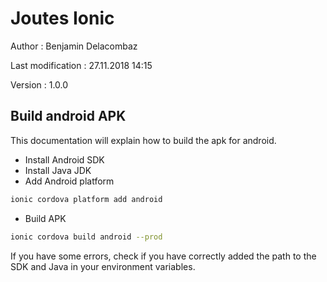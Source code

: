 # Joutes Ionic

Author : Benjamin Delacombaz

Last modification : 27.11.2018 14:15

Version : 1.0.0

## Build android APK

This documentation will explain how to build the apk for android.

* Install Android SDK
* Install Java JDK
* Add Android platform
```bash
ionic cordova platform add android
```
* Build APK
```bash
ionic cordova build android --prod
```

If you have some errors, check if you have correctly added the path to the SDK and Java in your environment variables.

